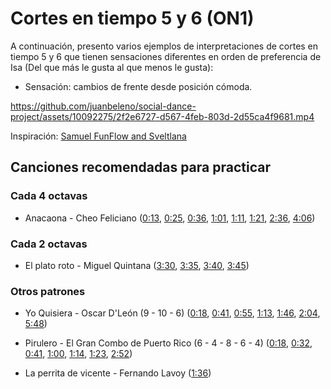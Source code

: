 # Cortes en tiempo 5 y 6 (ON1)

A continuación, presento varios ejemplos de interpretaciones de cortes en tiempo 5 y 6 que tienen sensaciones diferentes en orden de preferencia de Isa (Del que más le gusta al que menos le gusta):

- Sensación: cambios de frente desde posición cómoda.

https://github.com/juanbeleno/social-dance-project/assets/10092275/2f2e6727-d567-4feb-803d-2d55ca4f9681.mp4



Inspiración:
[Samuel FunFlow and Sveltlana](https://www.instagram.com/p/C6WrrpNiwhV/)

## Canciones recomendadas para practicar

### Cada 4 octavas

- Anacaona - Cheo Feliciano ([0:13](https://youtu.be/pRhKY1jVJwE?si=dm4YHGcvP3YA2JIC&t=13), [0:25](https://youtu.be/pRhKY1jVJwE?si=l8lN3cABl11TjbTR&t=25), [0:36](https://youtu.be/pRhKY1jVJwE?si=9dI7rYjnQKR3ldzs&t=36), [1:01](https://youtu.be/pRhKY1jVJwE?si=2T07HuN11pb3z6jz&t=61), [1:11](https://youtu.be/pRhKY1jVJwE?si=z3vVMKfZCwiLFiwy&t=71), [1:21](https://youtu.be/pRhKY1jVJwE?si=5eE3VnQypNER2XNB&t=81), [2:36](https://youtu.be/pRhKY1jVJwE?si=R5QFgj1uCe4KEJ7O&t=156), [4:06](https://youtu.be/pRhKY1jVJwE?si=gLWpFvjZFXnfusTq&t=246))

### Cada 2 octavas

- El plato roto - Miguel Quintana ([3:30](https://youtu.be/YZ2YDy9v4Nw?si=o_gw6puLIlTDfOTr&t=210), [3:35](https://youtu.be/YZ2YDy9v4Nw?si=RkcLkLhYXp7YzZ54&t=215), [3:40](https://youtu.be/YZ2YDy9v4Nw?si=hgJumBqh9d4PKMPZ&t=220), [3:45](https://youtu.be/YZ2YDy9v4Nw?si=Nz4CEMxlF77OEWzj&t=225))

### Otros patrones

- Yo Quisiera - Oscar D'León (9 - 10 - 6) ([0:18](https://youtu.be/hJjGZwFj7xE?si=iB-LiMOnizdK2sfd&t=18), [0:41](https://youtu.be/hJjGZwFj7xE?si=t5Rvh4vNZC9O7B2C&t=41), [0:55](https://youtu.be/hJjGZwFj7xE?si=mWrPHaPl47fxaEVH&t=55), [1:13](https://youtu.be/hJjGZwFj7xE?si=ESVpJ-tfHHhbnFt3&t=73), [1:46](https://youtu.be/hJjGZwFj7xE?si=96kf04coxeNjGFe6&t=106), [2:04](https://youtu.be/hJjGZwFj7xE?si=KiE_QbSvMs8pi5_H&t=124), [5:48](https://youtu.be/hJjGZwFj7xE?si=gg8RjfsMzT88KsNZ&t=348))

- Pirulero - El Gran Combo de Puerto Rico (6 - 4 - 8 - 6 - 4) ([0:18](https://youtu.be/lU4AEQEjjfs?si=W7me_qC90YaZylbB&t=18), [0:32](https://youtu.be/lU4AEQEjjfs?si=mkdXuiSCDEi3hGrQ&t=32), [0:41](https://youtu.be/lU4AEQEjjfs?si=GNPAQerqiTYhu2jl&t=41), [1:00](https://youtu.be/lU4AEQEjjfs?si=eVP2N5guVQOTdBfl&t=60), [1:14](https://youtu.be/lU4AEQEjjfs?si=Rut5nZ2SfxPandwM&t=74), [1:23](https://youtu.be/lU4AEQEjjfs?si=4Tcr3LGF9XnALM2L&t=83), [2:52](https://youtu.be/lU4AEQEjjfs?si=Mk_0NBqZ-J_Qp_JR&t=172))

- La perrita de vicente - Fernando Lavoy ([1:36](https://youtu.be/tx3KL0UqRyI?si=nLs_HOgCupHVpQUi&t=96))
